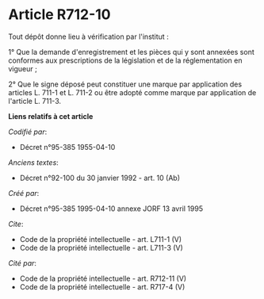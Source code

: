 # Article R712-10

Tout dépôt donne lieu à vérification par l'institut : 

1° Que la demande d'enregistrement et les pièces qui y sont annexées sont conformes aux prescriptions de la législation et de
la réglementation en vigueur ; 

2° Que le signe déposé peut constituer une marque par application des articles L. 711-1 et L. 711-2 ou être adopté comme
marque par application de l'article L. 711-3.

**Liens relatifs à cet article**

_Codifié par_:

  - Décret n°95-385 1955-04-10

_Anciens textes_:

  - Décret n°92-100 du 30 janvier 1992 - art. 10 (Ab)

_Créé par_:

  - Décret n°95-385 1995-04-10 annexe JORF 13 avril 1995

_Cite_:

  - Code de la propriété intellectuelle - art. L711-1 (V)
  - Code de la propriété intellectuelle - art. L711-3 (V)

_Cité par_:

  - Code de la propriété intellectuelle - art. R712-11 (V)
  - Code de la propriété intellectuelle - art. R717-4 (V)
